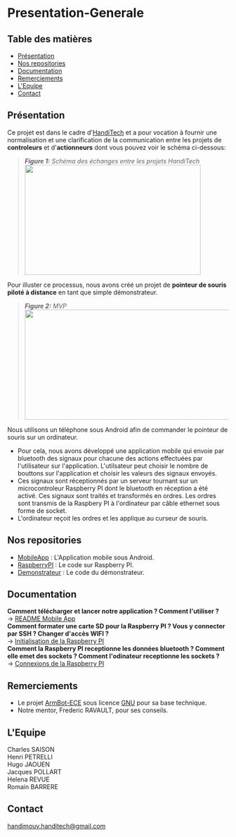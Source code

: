 # Presentation-Generale
## Table des matières
- [Présentation](#pres)
- [Nos repositories](#repos)
- [Documentation](#docu)
- [Remerciements](#cred)
- [L'Equipe](#team)
- [Contact](#contact)

## <a name="pres"/>Présentation
Ce projet est dans le cadre d'[HandiTech](https://handitech-france.fr/) et a pour vocation à fournir une normalisation et une clarification de la communication entre les projets de **controleurs** et d'**actionneurs** dont vous pouvez voir le schéma ci-dessous:<br>
> ***Figure 1:** Schéma des échanges entre les projets HandiTech<br>*
> <image width=400 height=250 src="https://github.com/HandiMouv/Presentation-Generale/blob/main/IMAGES/SchemaDesParties.png"/><br>

Pour illuster ce processus, nous avons créé un projet de **pointeur de souris piloté à distance** en tant que simple démonstrateur.<br>
> ***Figure 2:** MVP<br>*
> <image width=800 height=250 src="https://github.com/HandiMouv/Presentation-Generale/blob/main/IMAGES/MVP.PNG"/><br>

Nous utilisons un téléphone sous Android afin de commander le pointeur de souris sur un ordinateur.<br>
- Pour cela, nous avons développé une application mobile qui envoie par bluetooth des signaux pour chacune des actions effectuées par l'utilisateur sur l'application. L'utilsateur peut choisir le nombre de bouttons sur l'application et choisir les valeurs des signaux envoyés.<br> 
- Ces signaux sont réceptionnés par un serveur tournant sur un microcontroleur Raspberry PI dont le bluetooth en réception a été activé. Ces signaux sont traités et transformés en ordres. Les ordres sont transmis de la Raspbery PI à l'ordinateur par câble ethernet sous forme de socket.<br>
- L'ordinateur reçoit les ordres et les applique au curseur de souris.
## <a name="repos"/>Nos repositories
- [MobileApp](https://github.com/HandiMouv/MobileApp) : L'Application mobile sous Android.
- [RaspberryPI](https://github.com/HandiMouv/RaspberryPI) : Le code sur Raspberry PI.
- [Demonstrateur](https://github.com/HandiMouv/Demonstrateur) : Le code du démonstrateur.

## <a name="docu"/>Documentation
**Comment télécharger et lancer notre application ? Comment l'utiliser ?**<br>
-> [README Mobile App](https://github.com/HandiMouv/MobileApp#readme)<br>
**Comment formater une carte SD pour la Raspberry PI ? Vous y connecter par SSH ? Changer d'accès WIFI ?**<br>
-> [Initialisation de la Raspberry PI](https://github.com/HandiMouv/Presentation-Generale/blob/main/DOCUMENTATION/Configuration%20Raspberry%20PI.pdf)<br>
**Comment la Raspberry PI receptionne les données bluetooth ? Comment elle emet des sockets ? Comment l'odinateur receptionne les sockets ?**<br>
-> [Connexions de la Raspberry PI](https://github.com/HandiMouv/Presentation-Generale/blob/main/DOCUMENTATION/Connexions%20du%20Raspberry%20PI%20.pdf)

## <a name="cred"/>Remerciements
- Le projet [ArmBot-ECE](https://github.com/ArmBot-ECE) sous licence [GNU](https://github.com/HandiMouv/Presentation-Generale/blob/main/LICENSE) pour sa base technique.
- Notre mentor, Frederic RAVAULT, pour ses conseils.

## <a name="team"/>L'Equipe
Charles SAISON<br>
Henri PETRELLI<br>
Hugo JAOUEN<br>
Jacques POLLART<br>
Helena REVUE<br>
Romain BARRERE<br>

## <a name="contact"/>Contact
handimouv.handitech@gmail.com


